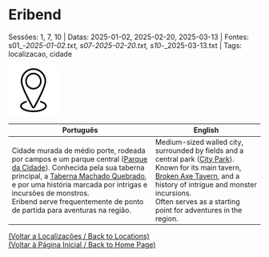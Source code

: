 
# Eribend

Sessões: 1, 7, 10 | Datas: 2025-01-02, 2025-02-20, 2025-03-13 | Fontes: s01_-_2025-01-02.txt, s07_-_2025-02-20.txt, s10_-_2025-03-13.txt | Tags: localizacao, cidade

![Eribend](blank.png)

| Português | English |
|-----------|---------|
| Cidade murada de médio porte, rodeada por campos e um parque central ([Parque da Cidade](parque_da_cidade.md)). Conhecida pela sua taberna principal, a [Taberna Machado Quebrado](taberna_machado_quebrado.md), e por uma história marcada por intrigas e incursões de monstros.<br>Eribend serve frequentemente de ponto de partida para aventuras na região. | Medium-sized walled city, surrounded by fields and a central park ([City Park](parque_da_cidade.md)). Known for its main tavern, [Broken Axe Tavern](taberna_machado_quebrado.md), and a history of intrigue and monster incursions.<br>Often serves as a starting point for adventures in the region. |

[(Voltar a Localizações / Back to Locations)](localizacoes.md)  
[(Voltar à Página Inicial / Back to Home Page)](home.md)




















